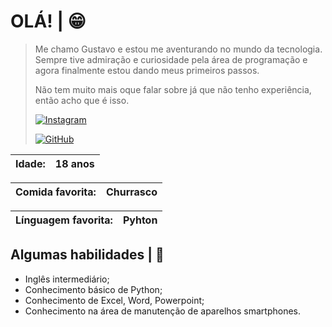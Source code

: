 # OLÁ! | 😁

 > Me chamo Gustavo e estou me aventurando no mundo da tecnologia. Sempre tive admiração e curiosidade pela área de programação e agora finalmente estou dando meus primeiros passos.
>
> Não tem muito mais oque falar sobre já que não tenho experiência, então acho que é isso.
>
> [![Instagram](https://img.shields.io/badge/-Instagram-%23E4405F?style=for-the-badge&logo=instagram&logoColor=white)](https://www.instagram.com/Gus__Cavalcante/)
>
> [![GitHub](https://img.shields.io/badge/GitHub-100000?style=for-the-badge&logo=github&logoColor=white)](https://github.com/Gus-cavalcante)
>
| Idade: | 18 anos|
|--------|--------|

| Comida favorita: | Churrasco |
|----------|--------|

| Línguagem favorita: | Pyhton |
|-----|-----|


## Algumas habilidades | 📄

 + Inglês intermediário;
 + Conhecimento básico de Python;
 + Conhecimento de Excel, Word, Powerpoint;
 + Conhecimento na área de manutenção de aparelhos smartphones.
